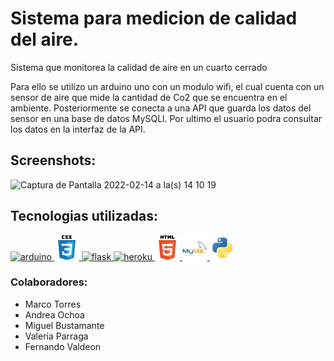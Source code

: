 # Sistema para medicion de calidad del aire.

Sistema que monitorea la calidad de aire en un cuarto cerrado

Para ello se utilizo un arduino uno con un modulo wifi, el cual cuenta con un sensor de aire que mide la cantidad de Co2 que se encuentra en el ambiente.
Posteriormente se conecta a una API que guarda los datos del sensor en una base de datos MySQLl.
Por ultimo el usuario podra consultar los datos en la interfaz de la API.


## Screenshots: 
<img width="1200" alt="Captura de Pantalla 2022-02-14 a la(s) 14 10 19" src="https://user-images.githubusercontent.com/57450093/153938801-5ca44adf-470c-4f74-99d4-c8a44b4f3184.png">


## Tecnologias utilizadas:

<p align="left"> <a href="https://www.arduino.cc/" target="_blank" rel="noreferrer"> <img src="https://cdn.worldvectorlogo.com/logos/arduino-1.svg" alt="arduino" width="40" height="40"/> </a> <a href="https://www.w3schools.com/css/" target="_blank" rel="noreferrer"> <img src="https://raw.githubusercontent.com/devicons/devicon/master/icons/css3/css3-original-wordmark.svg" alt="css3" width="40" height="40"/> </a> <a href="https://flask.palletsprojects.com/" target="_blank" rel="noreferrer"> <img src="https://www.vectorlogo.zone/logos/pocoo_flask/pocoo_flask-icon.svg" alt="flask" width="40" height="40"/> </a> <a href="https://heroku.com" target="_blank" rel="noreferrer"> <img src="https://www.vectorlogo.zone/logos/heroku/heroku-icon.svg" alt="heroku" width="40" height="40"/> </a> <a href="https://www.w3.org/html/" target="_blank" rel="noreferrer"> <img src="https://raw.githubusercontent.com/devicons/devicon/master/icons/html5/html5-original-wordmark.svg" alt="html5" width="40" height="40"/> </a> <a href="https://www.mysql.com/" target="_blank" rel="noreferrer"> <img src="https://raw.githubusercontent.com/devicons/devicon/master/icons/mysql/mysql-original-wordmark.svg" alt="mysql" width="40" height="40"/> </a> <a href="https://www.python.org" target="_blank" rel="noreferrer"> <img src="https://raw.githubusercontent.com/devicons/devicon/master/icons/python/python-original.svg" alt="python" width="40" height="40"/> </a> </p>

### Colaboradores: 
- Marco Torres
- Andrea Ochoa 
- Miguel Bustamante 
- Valeria Parraga
- Fernando Valdeon
